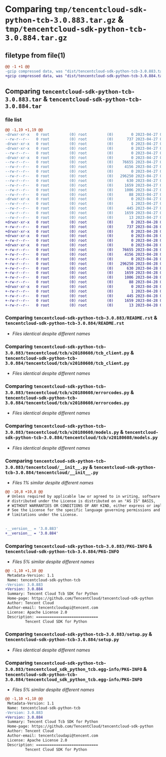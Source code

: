 # Comparing `tmp/tencentcloud-sdk-python-tcb-3.0.883.tar.gz` & `tmp/tencentcloud-sdk-python-tcb-3.0.884.tar.gz`

## filetype from file(1)

```diff
@@ -1 +1 @@
-gzip compressed data, was "dist/tencentcloud-sdk-python-tcb-3.0.883.tar", last modified: Thu Apr 27 00:52:52 2023, max compression
+gzip compressed data, was "dist/tencentcloud-sdk-python-tcb-3.0.884.tar", last modified: Fri Apr 28 02:39:42 2023, max compression
```

## Comparing `tencentcloud-sdk-python-tcb-3.0.883.tar` & `tencentcloud-sdk-python-tcb-3.0.884.tar`

### file list

```diff
@@ -1,19 +1,19 @@
-drwxr-xr-x   0 root         (0) root         (0)        0 2023-04-27 00:52:52.000000 tencentcloud-sdk-python-tcb-3.0.883/
--rw-r--r--   0 root         (0) root         (0)      737 2023-04-27 00:52:52.000000 tencentcloud-sdk-python-tcb-3.0.883/README.rst
-drwxr-xr-x   0 root         (0) root         (0)        0 2023-04-27 00:52:52.000000 tencentcloud-sdk-python-tcb-3.0.883/tencentcloud/
-drwxr-xr-x   0 root         (0) root         (0)        0 2023-04-27 00:52:52.000000 tencentcloud-sdk-python-tcb-3.0.883/tencentcloud/tcb/
--rw-r--r--   0 root         (0) root         (0)        0 2023-04-27 00:52:52.000000 tencentcloud-sdk-python-tcb-3.0.883/tencentcloud/tcb/__init__.py
-drwxr-xr-x   0 root         (0) root         (0)        0 2023-04-27 00:52:52.000000 tencentcloud-sdk-python-tcb-3.0.883/tencentcloud/tcb/v20180608/
--rw-r--r--   0 root         (0) root         (0)    76655 2023-04-27 00:52:52.000000 tencentcloud-sdk-python-tcb-3.0.883/tencentcloud/tcb/v20180608/tcb_client.py
--rw-r--r--   0 root         (0) root         (0)     4156 2023-04-27 00:52:52.000000 tencentcloud-sdk-python-tcb-3.0.883/tencentcloud/tcb/v20180608/errorcodes.py
--rw-r--r--   0 root         (0) root         (0)        0 2023-04-27 00:52:52.000000 tencentcloud-sdk-python-tcb-3.0.883/tencentcloud/tcb/v20180608/__init__.py
--rw-r--r--   0 root         (0) root         (0)   296250 2023-04-27 00:52:52.000000 tencentcloud-sdk-python-tcb-3.0.883/tencentcloud/tcb/v20180608/models.py
--rw-r--r--   0 root         (0) root         (0)      630 2023-04-27 00:52:52.000000 tencentcloud-sdk-python-tcb-3.0.883/tencentcloud/__init__.py
--rw-r--r--   0 root         (0) root         (0)     1659 2023-04-27 00:52:52.000000 tencentcloud-sdk-python-tcb-3.0.883/PKG-INFO
--rw-r--r--   0 root         (0) root         (0)     1006 2023-04-27 00:52:52.000000 tencentcloud-sdk-python-tcb-3.0.883/setup.py
--rw-r--r--   0 root         (0) root         (0)       88 2023-04-27 00:52:52.000000 tencentcloud-sdk-python-tcb-3.0.883/setup.cfg
-drwxr-xr-x   0 root         (0) root         (0)        0 2023-04-27 00:52:52.000000 tencentcloud-sdk-python-tcb-3.0.883/tencentcloud_sdk_python_tcb.egg-info/
--rw-r--r--   0 root         (0) root         (0)        1 2023-04-27 00:52:52.000000 tencentcloud-sdk-python-tcb-3.0.883/tencentcloud_sdk_python_tcb.egg-info/dependency_links.txt
--rw-r--r--   0 root         (0) root         (0)      445 2023-04-27 00:52:52.000000 tencentcloud-sdk-python-tcb-3.0.883/tencentcloud_sdk_python_tcb.egg-info/SOURCES.txt
--rw-r--r--   0 root         (0) root         (0)     1659 2023-04-27 00:52:52.000000 tencentcloud-sdk-python-tcb-3.0.883/tencentcloud_sdk_python_tcb.egg-info/PKG-INFO
--rw-r--r--   0 root         (0) root         (0)       13 2023-04-27 00:52:52.000000 tencentcloud-sdk-python-tcb-3.0.883/tencentcloud_sdk_python_tcb.egg-info/top_level.txt
+drwxr-xr-x   0 root         (0) root         (0)        0 2023-04-28 02:39:42.000000 tencentcloud-sdk-python-tcb-3.0.884/
+-rw-r--r--   0 root         (0) root         (0)      737 2023-04-28 02:39:42.000000 tencentcloud-sdk-python-tcb-3.0.884/README.rst
+drwxr-xr-x   0 root         (0) root         (0)        0 2023-04-28 02:39:42.000000 tencentcloud-sdk-python-tcb-3.0.884/tencentcloud/
+drwxr-xr-x   0 root         (0) root         (0)        0 2023-04-28 02:39:42.000000 tencentcloud-sdk-python-tcb-3.0.884/tencentcloud/tcb/
+-rw-r--r--   0 root         (0) root         (0)        0 2023-04-28 02:39:42.000000 tencentcloud-sdk-python-tcb-3.0.884/tencentcloud/tcb/__init__.py
+drwxr-xr-x   0 root         (0) root         (0)        0 2023-04-28 02:39:42.000000 tencentcloud-sdk-python-tcb-3.0.884/tencentcloud/tcb/v20180608/
+-rw-r--r--   0 root         (0) root         (0)    76655 2023-04-28 02:39:42.000000 tencentcloud-sdk-python-tcb-3.0.884/tencentcloud/tcb/v20180608/tcb_client.py
+-rw-r--r--   0 root         (0) root         (0)     4156 2023-04-28 02:39:42.000000 tencentcloud-sdk-python-tcb-3.0.884/tencentcloud/tcb/v20180608/errorcodes.py
+-rw-r--r--   0 root         (0) root         (0)        0 2023-04-28 02:39:42.000000 tencentcloud-sdk-python-tcb-3.0.884/tencentcloud/tcb/v20180608/__init__.py
+-rw-r--r--   0 root         (0) root         (0)   296250 2023-04-28 02:39:42.000000 tencentcloud-sdk-python-tcb-3.0.884/tencentcloud/tcb/v20180608/models.py
+-rw-r--r--   0 root         (0) root         (0)      630 2023-04-28 02:39:42.000000 tencentcloud-sdk-python-tcb-3.0.884/tencentcloud/__init__.py
+-rw-r--r--   0 root         (0) root         (0)     1659 2023-04-28 02:39:42.000000 tencentcloud-sdk-python-tcb-3.0.884/PKG-INFO
+-rw-r--r--   0 root         (0) root         (0)     1006 2023-04-28 02:39:42.000000 tencentcloud-sdk-python-tcb-3.0.884/setup.py
+-rw-r--r--   0 root         (0) root         (0)       88 2023-04-28 02:39:42.000000 tencentcloud-sdk-python-tcb-3.0.884/setup.cfg
+drwxr-xr-x   0 root         (0) root         (0)        0 2023-04-28 02:39:42.000000 tencentcloud-sdk-python-tcb-3.0.884/tencentcloud_sdk_python_tcb.egg-info/
+-rw-r--r--   0 root         (0) root         (0)        1 2023-04-28 02:39:42.000000 tencentcloud-sdk-python-tcb-3.0.884/tencentcloud_sdk_python_tcb.egg-info/dependency_links.txt
+-rw-r--r--   0 root         (0) root         (0)      445 2023-04-28 02:39:42.000000 tencentcloud-sdk-python-tcb-3.0.884/tencentcloud_sdk_python_tcb.egg-info/SOURCES.txt
+-rw-r--r--   0 root         (0) root         (0)     1659 2023-04-28 02:39:42.000000 tencentcloud-sdk-python-tcb-3.0.884/tencentcloud_sdk_python_tcb.egg-info/PKG-INFO
+-rw-r--r--   0 root         (0) root         (0)       13 2023-04-28 02:39:42.000000 tencentcloud-sdk-python-tcb-3.0.884/tencentcloud_sdk_python_tcb.egg-info/top_level.txt
```

### Comparing `tencentcloud-sdk-python-tcb-3.0.883/README.rst` & `tencentcloud-sdk-python-tcb-3.0.884/README.rst`

 * *Files identical despite different names*

### Comparing `tencentcloud-sdk-python-tcb-3.0.883/tencentcloud/tcb/v20180608/tcb_client.py` & `tencentcloud-sdk-python-tcb-3.0.884/tencentcloud/tcb/v20180608/tcb_client.py`

 * *Files identical despite different names*

### Comparing `tencentcloud-sdk-python-tcb-3.0.883/tencentcloud/tcb/v20180608/errorcodes.py` & `tencentcloud-sdk-python-tcb-3.0.884/tencentcloud/tcb/v20180608/errorcodes.py`

 * *Files identical despite different names*

### Comparing `tencentcloud-sdk-python-tcb-3.0.883/tencentcloud/tcb/v20180608/models.py` & `tencentcloud-sdk-python-tcb-3.0.884/tencentcloud/tcb/v20180608/models.py`

 * *Files identical despite different names*

### Comparing `tencentcloud-sdk-python-tcb-3.0.883/tencentcloud/__init__.py` & `tencentcloud-sdk-python-tcb-3.0.884/tencentcloud/__init__.py`

 * *Files 1% similar despite different names*

```diff
@@ -10,8 +10,8 @@
 # Unless required by applicable law or agreed to in writing, software
 # distributed under the License is distributed on an "AS IS" BASIS,
 # WITHOUT WARRANTIES OR CONDITIONS OF ANY KIND, either express or implied.
 # See the License for the specific language governing permissions and
 # limitations under the License.
 
 
-__version__ = '3.0.883'
+__version__ = '3.0.884'
```

### Comparing `tencentcloud-sdk-python-tcb-3.0.883/PKG-INFO` & `tencentcloud-sdk-python-tcb-3.0.884/PKG-INFO`

 * *Files 5% similar despite different names*

```diff
@@ -1,10 +1,10 @@
 Metadata-Version: 1.1
 Name: tencentcloud-sdk-python-tcb
-Version: 3.0.883
+Version: 3.0.884
 Summary: Tencent Cloud Tcb SDK for Python
 Home-page: https://github.com/TencentCloud/tencentcloud-sdk-python
 Author: Tencent Cloud
 Author-email: tencentcloudapi@tencent.com
 License: Apache License 2.0
 Description: ============================
         Tencent Cloud SDK for Python
```

### Comparing `tencentcloud-sdk-python-tcb-3.0.883/setup.py` & `tencentcloud-sdk-python-tcb-3.0.884/setup.py`

 * *Files identical despite different names*

### Comparing `tencentcloud-sdk-python-tcb-3.0.883/tencentcloud_sdk_python_tcb.egg-info/PKG-INFO` & `tencentcloud-sdk-python-tcb-3.0.884/tencentcloud_sdk_python_tcb.egg-info/PKG-INFO`

 * *Files 5% similar despite different names*

```diff
@@ -1,10 +1,10 @@
 Metadata-Version: 1.1
 Name: tencentcloud-sdk-python-tcb
-Version: 3.0.883
+Version: 3.0.884
 Summary: Tencent Cloud Tcb SDK for Python
 Home-page: https://github.com/TencentCloud/tencentcloud-sdk-python
 Author: Tencent Cloud
 Author-email: tencentcloudapi@tencent.com
 License: Apache License 2.0
 Description: ============================
         Tencent Cloud SDK for Python
```

